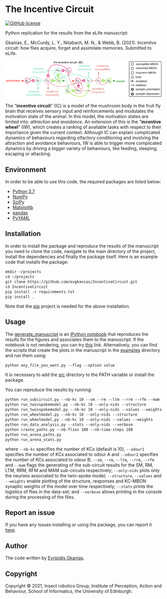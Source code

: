 # The Incentive Circuit
[![GitHub license](https://img.shields.io/github/license/InsectRobotics/IncentiveCircuit?logo=GPL)](https://github.com/InsectRobotics/IncentiveCircuit/blob/main/LICENSE)

Python replication for the results from the eLife manuscript:

Gkanias, E., McCurdy, L. Y., Nitabach, M. N., & Webb, B. (2021). Incentive circuit: how flies acquire,
forget and assimilate memories. Submitted to eLife.

![The incentive circuit of the insect mushroom body.](docs/incentive-circuit.png)

The "**incentive circuit**" (IC) is a model of the mushroom body in the fruit fly brain
that receives sensory input and reinforcements and modulates the motivation state of
the animal. In this model, the motivation states are limited into: *attraction* and
*avoidance*. An extension of this is the "**incentive wheel**" (IW),  which creates a
ranking of available tasks with respect to their importance given the current context.
Although IC can explain complicated dynamics of behaviours regarding olfactory
conditioning and involving the attraction and avoidance behaviours, IW is able to
trigger more complicated dynamics by driving a bigger variety of behaviours, like
feeding, sleeping, escaping or attacking.

## Environment

In order to be able to use this code, the required packages are listed below:
* [Python 3.7](https://www.python.org/downloads/release/python-370/)
* [NumPy](https://numpy.org/)
* [SciPy](https://www.scipy.org/)
* [Matplotlib](https://matplotlib.org/)
* [pandas](https://pandas.pydata.org/)
* [PyYAML](https://pypi.org/project/PyYAML/)

## Installation

In order to install the package and reproduce the results of the manuscript you need to clone the code,
navigate to the main directory of the project, install the dependencies and finally the package itself.
Here is an example code that installs the package:
```commandline
mkdir ~/projects
cd ~/projects
git clone https://github.com/evgkanias/IncentiveCircuit.git
cd IncentiveCircuit
pip install -r requirements.txt
pip install .
```
Note that the [pip](https://pypi.org/project/pip/) project is needed for the above installation.

## Usage

The [generate_manuscript](notebooks/generate_manuscript.ipynb) is an
[iPython notebook](https://ipython.org/notebook.html) that reproduces the results for the figures
and associates them to the manuscript. If the notebook is not rendering, you can try
[this](https://nbviewer.jupyter.org/github/evgkanias/IncentiveCircuit/blob/main/notebooks/generate_manuscript.ipynb)
link. Alternatively, you can find the scripts that create the plots in the manuscript in the [examples](examples)
directory and run them using: 
```commandline
python any_file_you_want.py --flag --option value
```
It is necessary to add the [src](src) directory to the PATH variable or
install the package.

You can reproduce the results by running:
```commandline
python run_subcircuit.py --nb-kc 10 --sm --rm --ltm --rrm --rfm --mam
python run_twinspokemodel.py --nb-kc 10 --only-nids --structure
python run_twinspokemodel.py --nb-kc 10 --only-nids --values --weights
python run_wheelmodel.py --nb-kc 10 --only-nids --structure
python run_wheelmodel.py --nb-kc 10 --only-nids --values --weights
python run_data_analysis.py --stats --only-nids --verbose
python create_paths.py --nb-flies 100 --nb-time-steps 100 
python run_arena_paths.py
python run_arena_stats.py
```
where `--nb-kc` specifies the number of KCs (default is 10), `--odour1` specifies the
number of KCs associated to odour A and `--odour2` specifies the number of KCs
associated to odour B; `--sm`, `--rm`, `--ltm`, `--rrm`, `--rfm` and `--mam` flags
the generating of the sub-circuit results for the SM, RM, LTM, RRM, RFM and MAM
sub-circuits respectively; `--only-nids` plots only the neurons associated to the
twin-spoke model; `--structure`, `--values` and `--weights` enable plotting of the
structure, responses and KC-MBON synaptic weights of the model over time respectively;
`--stats` prints the logistics of flies in the data-set; and `--verbose` allows
printing in the console during the processing of the files.

## Report an issue

If you have any issues installing or using the package, you can report it
[here](https://github.com/evgkanias/IncentiveCircuit/issues).

## Author

The code written by [Evripidis Gkanias](https://evgkanias.github.io/).

## Copyright

Copyright &copy; 2021, Insect robotics Group, Institute of Perception,
Action and Behaviour, School of Informatics, the University of Edinburgh.
